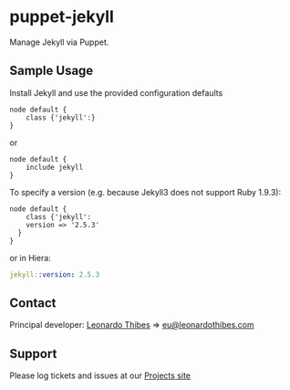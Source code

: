 puppet-jekyll
=============

Manage Jekyll via Puppet.

## Sample Usage
Install Jekyll and use the provided configuration defaults
```puppet
node default {
	class {'jekyll':}
}
```
or
```puppet
node default {
	include jekyll
}
```

To specify a version (e.g. because Jekyll3 does not support Ruby 1.9.3):
```puppet
node default {
	class {'jekyll':
    version => '2.5.3'
  }
}
```
or in Hiera:
```yml
jekyll::version: 2.5.3
```
Contact
-------

Principal developer:
	[Leonardo Thibes](http://leonardothibes.com) => [eu@leonardothibes.com](mailto:eu@leonardothibes.com)

Support
-------

Please log tickets and issues at our [Projects site](https://github.com/leonardothibes/puppet-jekyll/issues)
